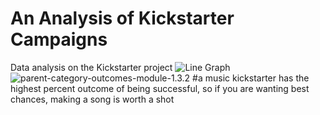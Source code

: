 # An Analysis of Kickstarter Campaigns
Data analysis on the Kickstarter project
![Line Graph](/assets/images/https://1drv.ms/u/s!AjiIfP77B5ZQgUrQuTB_rViMY8Hd)
![parent-category-outcomes-module-1.3.2](path/to/parent-category-outcomes-module-1.3.2.png)
#a music kickstarter has the highest percent outcome of being successful, so if you are wanting best chances, making a song is worth a shot

